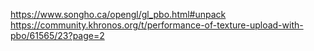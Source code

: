 https://www.songho.ca/opengl/gl_pbo.html#unpack
https://community.khronos.org/t/performance-of-texture-upload-with-pbo/61565/23?page=2